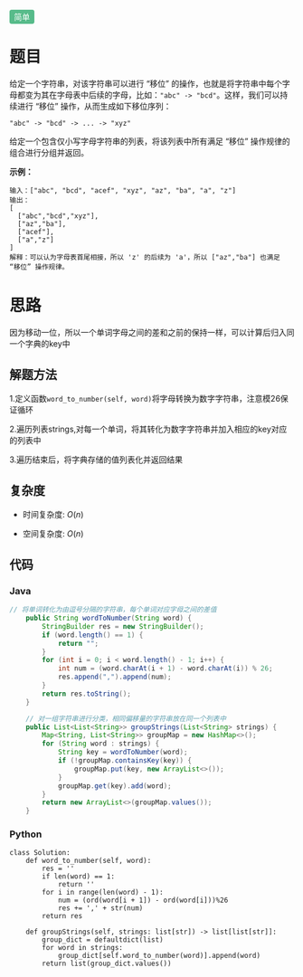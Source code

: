 <span style="background-color: #57bb8a; color: #fff; padding: 4px 8px; border-radius: 4px;">简单</span>

# 题目

给定一个字符串，对该字符串可以进行 “移位” 的操作，也就是将字符串中每个字母都变为其在字母表中后续的字母，比如：`"abc" -> "bcd"`。这样，我们可以持续进行 “移位” 操作，从而生成如下移位序列：

```
"abc" -> "bcd" -> ... -> "xyz"
```

给定一个包含仅小写字母字符串的列表，将该列表中所有满足 “移位” 操作规律的组合进行分组并返回。

 

**示例：**

```
输入：["abc", "bcd", "acef", "xyz", "az", "ba", "a", "z"]
输出：
[
  ["abc","bcd","xyz"],
  ["az","ba"],
  ["acef"],
  ["a","z"]
]
解释：可以认为字母表首尾相接，所以 'z' 的后续为 'a'，所以 ["az","ba"] 也满足 “移位” 操作规律。
```

# 思路

因为移动一位，所以一个单词字母之间的差和之前的保持一样，可以计算后归入同一个字典的key中

## 解题方法

1.定义函数`word_to_number(self, word)`将字母转换为数字字符串，注意模26保证循环

2.遍历列表strings,对每一个单词，将其转化为数字字符串并加入相应的key对应的列表中

3.遍历结束后，将字典存储的值列表化并返回结果

## 复杂度

- 时间复杂度: *O*(*n*)

- 空间复杂度: *O*(*n*)

## 代码

### Java

```java
// 将单词转化为由逗号分隔的字符串，每个单词对应字母之间的差值
    public String wordToNumber(String word) {
        StringBuilder res = new StringBuilder();
        if (word.length() == 1) {
            return "";
        }
        for (int i = 0; i < word.length() - 1; i++) {
            int num = (word.charAt(i + 1) - word.charAt(i)) % 26;
            res.append(",").append(num);
        }
        return res.toString();
    }

    // 对一组字符串进行分类，相同偏移量的字符串放在同一个列表中
    public List<List<String>> groupStrings(List<String> strings) {
        Map<String, List<String>> groupMap = new HashMap<>();
        for (String word : strings) {
            String key = wordToNumber(word);
            if (!groupMap.containsKey(key)) {
                groupMap.put(key, new ArrayList<>());
            }
            groupMap.get(key).add(word);
        }
        return new ArrayList<>(groupMap.values());
    }
```



### Python

```
class Solution:
    def word_to_number(self, word):
        res = ''
        if len(word) == 1:
            return ''
        for i in range(len(word) - 1):
            num = (ord(word[i + 1]) - ord(word[i]))%26
            res += ',' + str(num)
        return res

    def groupStrings(self, strings: list[str]) -> list[list[str]]:
        group_dict = defaultdict(list)
        for word in strings:
            group_dict[self.word_to_number(word)].append(word)
        return list(group_dict.values())
```
